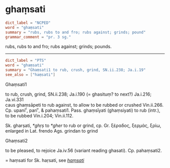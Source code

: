 # ghaṃsati

``` toml
dict_label = "NCPED"
word = "ghaṃsati"
summary = "rubs, rubs to and fro; rubs against; grinds; pound"
grammar_comment = "pr. 3 sg."
```

rubs, rubs to and fro; rubs against; grinds; pounds.

--------------------

``` toml
dict_label = "PTS"
word = "ghaṃsati"
summary = "Ghaṃsati1 to rub, crush, grind, SN.ii.238; Ja.i.19"
see_also = ["haṃsati"]
```

Ghaṃsati1

to rub, crush, grind, SN.ii.238; Ja.i.190 (= ghasituṃ? to next?) Ja.i.216; Ja.vi.331  
caus ghaṃsāpeti to rub against, to allow to be rubbed or crushed Vin.ii.266. Cp. upani˚, pari˚, & pahaṃsati1. Pass. ghaṃsīyati (ghaṃsiyati) to rub (intr.), to be rubbed Vin.i.204; Vin.ii.112.

Sk. gharṣati, *\*ghṛṣ* to *\*gher* to rub or grind, cp. Gr. ξέραδος, ξερμάς, ξρίω, enlarged in Lat. frendo Ags. grindan to grind

Ghaṃsati2

to be pleased, to rejoice Ja.iv.56 (variant reading ghasati). Cp. pahaṃsati2.

= haṃsati for Sk. haṛsati, see *[haṃsati](haṃsati.md)*

